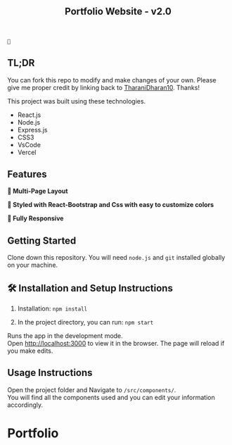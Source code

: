 <h2 align="center">
  Portfolio Website - v2.0<br/>
</h2>

<br/>

<center>



</center>


    🔹
   

## TL;DR

You can fork this repo to modify and make changes of your own. Please give me proper credit by linking back to [TharaniDharan10](https://github.com/TharaniDharan10/Portfolio.git). Thanks!



This project was built using these technologies.

- React.js
- Node.js
- Express.js
- CSS3
- VsCode
- Vercel

## Features

**📖 Multi-Page Layout**

**🎨 Styled with React-Bootstrap and Css with easy to customize colors**

**📱 Fully Responsive**

## Getting Started

Clone down this repository. You will need `node.js` and `git` installed globally on your machine.

## 🛠 Installation and Setup Instructions

1. Installation: `npm install`

2. In the project directory, you can run: `npm start`

Runs the app in the development mode.\
Open [http://localhost:3000](http://localhost:3000) to view it in the browser.
The page will reload if you make edits.

## Usage Instructions

Open the project folder and Navigate to `/src/components/`. <br/>
You will find all the components used and you can edit your information accordingly.


# Portfolio
